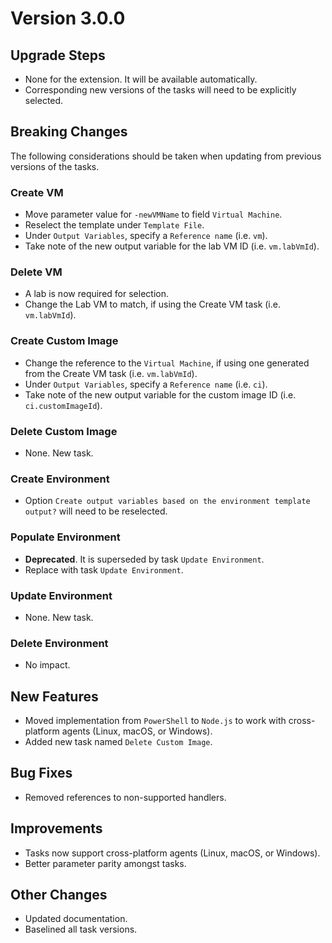 # Version 3.0.0

## Upgrade Steps
- None for the extension. It will be available automatically.
- Corresponding new versions of the tasks will need to be explicitly selected.

## Breaking Changes
The following considerations should be taken when updating from previous versions of the tasks.

### Create VM
* Move parameter value for `-newVMName` to field `Virtual Machine`.
* Reselect the template under `Template File`.
* Under `Output Variables`, specify a `Reference name` (i.e. `vm`).
* Take note of the new output variable for the lab VM ID (i.e. `vm.labVmId`).

### Delete VM
* A lab is now required for selection.
* Change the Lab VM to match, if using the Create VM task (i.e. `vm.labVmId`).

### Create Custom Image
* Change the reference to the `Virtual Machine`, if using one generated from the Create VM task (i.e. `vm.labVmId`).
* Under `Output Variables`, specify a `Reference name` (i.e. `ci`).
* Take note of the new output variable for the custom image ID (i.e. `ci.customImageId`).

### Delete Custom Image
* None. New task.

### Create Environment
* Option `Create output variables based on the environment template output?` will need to be reselected.

### Populate Environment
* **Deprecated**. It is superseded by task `Update Environment`.
* Replace with task `Update Environment`.

### Update Environment
* None. New task.

### Delete Environment
* No impact.

## New Features
- Moved implementation from `PowerShell` to `Node.js` to work with cross-platform agents (Linux, macOS, or Windows).
- Added new task named `Delete Custom Image`.

## Bug Fixes
- Removed references to non-supported handlers.

## Improvements
- Tasks now support cross-platform agents (Linux, macOS, or Windows).
- Better parameter parity amongst tasks.

## Other Changes
- Updated documentation.
- Baselined all task versions.
